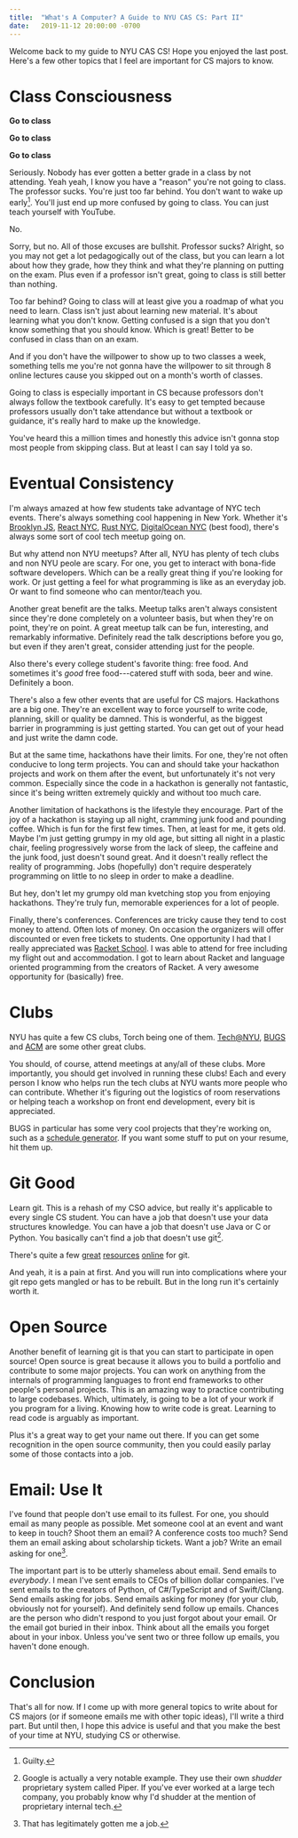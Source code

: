 ```yaml
---
title:  "What's A Computer? A Guide to NYU CAS CS: Part II"
date:   2019-11-12 20:00:00 -0700
---
```


Welcome back to my guide to NYU CAS CS! Hope you enjoyed the last
post. Here's a few other topics that I feel are important for CS
majors to know.

# Class Consciousness

**Go to class**

**Go to class**

**Go to class**

Seriously. Nobody has ever gotten a better grade in a class by not
attending. Yeah yeah, I know you have a "reason" you're not going to
class. The professor sucks. You're just too far behind. You don't want
to wake up early[^1]. You'll just end up more confused by going to
class. You can just teach yourself with YouTube.

No.

Sorry, but no. All of those excuses are bullshit. Professor sucks?
Alright, so you may not get a lot pedagogically out of the class, but
you can learn a lot about how they grade, how they think and what
they're planning on putting on the exam. Plus even if a professor
isn't great, going to class is still better than nothing.

[^1]: Guilty.

Too far behind? Going to class will at least give you a roadmap of
what you need to learn. Class isn't just about learning new
material. It's about learning what you don't know. Getting confused is
a sign that you don't know something that you should know. Which is
great! Better to be confused in class than on an exam.

And if you don't have the willpower to show up to two classes a week,
something tells me you're not gonna have the willpower to sit through
8 online lectures cause you skipped out on a month's worth of classes.


Going to class is especially important in CS because professors don't
always follow the textbook carefully. It's easy to get tempted because
professors usually don't take attendance but without a textbook or
guidance, it's really hard to make up the knowledge.

You've heard this a million times and honestly this advice isn't gonna
stop most people from skipping class. But at least I can say I told ya
so.

# Eventual Consistency

I'm always amazed at how few students take advantage of NYC tech
events. There's always something cool happening in New York. Whether
it's [Brooklyn JS](http://brooklynjs.com/), [React
NYC](http://brooklynjs.com/), [Rust
NYC](https://www.meetup.com/Rust-NYC/), [DigitalOcean
NYC](https://www.meetup.com/DigitalOceanNYC/) (best food), there's always some
sort of cool tech meetup going on.


But why attend non NYU meetups? After all, NYU has plenty of tech
clubs and non NYU peole are scary. For one, you get to interact with
bona-fide software developers. Which can be a really great thing if
you're looking for work. Or just getting a feel for what programming
is like as an everyday job. Or want to find someone who can
mentor/teach you.

Another great benefit are the talks. Meetup talks aren't always
consistent since they're done completely on a volunteer basis, but
when they're on point, they're on point. A great meetup talk can be
fun, interesting, and remarkably informative. Definitely read the talk
descriptions before you go, but even if they aren't great, consider
attending just for the people.

Also there's every college student's favorite thing: free food. And
sometimes it's *good* free food---catered stuff with soda, beer and
wine. Definitely a boon.

There's also a few other events that are useful for CS
majors. Hackathons are a big one. They're an excellent way to force
yourself to write code, planning, skill or quality be damned. This is
wonderful, as the biggest barrier in programming is just getting
started. You can get out of your head and just write the damn code.

But at the same time, hackathons have their limits. For one, they're
not often conducive to long term projects. You can and should take
your hackathon projects and work on them after the event, but
unfortunately it's not very common. Especially since the code in a
hackathon is generally not fantastic, since it's being written
extremely quickly and without too much care.

Another limitation of hackathons is the lifestyle they encourage. Part
of the joy of a hackathon is staying up all night, cramming junk food
and pounding coffee. Which is fun for the first few times. Then, at
least for me, it gets old. Maybe I'm just getting grumpy in my old
age, but sitting all night in a plastic chair, feeling progressively
worse from the lack of sleep, the caffeine and the junk food, just
doesn't sound great. And it doesn't really reflect the reality of
programming. Jobs (hopefully) don't require desperately programming on
little to no sleep in order to make a deadline.

But hey, don't let my grumpy old man kvetching stop you from enjoying
hackathons. They're truly fun, memorable experiences for a lot of
people.

Finally, there's conferences. Conferences are tricky cause they tend
to cost money to attend. Often lots of money. On occasion the
organizers will offer discounted or even free tickets to students. One
opportunity I had that I really appreciated was [Racket
School](https://summer-school.racket-lang.org/2018). I was able to
attend for free including my flight out and accommodation. I got to
learn about Racket and language oriented programming from the creators
of Racket. A very awesome opportunity for (basically) free.

# Clubs

NYU has quite a few CS clubs, Torch being one of
them. [Tech@NYU](https://techatnyu.org/),
[BUGS](https://bugs-nyu.github.io/) and
[ACM](https://cs.nyu.edu/acm/site/) are some other great clubs.

You should, of course, attend meetings at any/all of these clubs. More
importantly, you should get involved in running these clubs! Each and
every person I know who helps run the tech clubs at NYU wants more
people who can contribute. Whether it's figuring out the logistics of
room reservations or helping teach a workshop on front end
development, every bit is appreciated.

BUGS in particular has some very cool projects that they're working
on, such as a [schedule
generator](https://github.com/nicholaslyang/schedge). If you want some
stuff to put on your resume, hit them up.

# Git Good

Learn git. This is a rehash of my CSO advice, but really it's
applicable to every single CS student. You can have a job that doesn't
use your data structures knowledge. You can have a job that doesn't
use Java or C or Python. You basically can't find a job that doesn't
use git[^3].

There's quite a few [great](https://try.github.io/)
[resources](https://www.atlassian.com/git/tutorials)
[online](https://git-scm.com/book/en/v2) for git.

And yeah, it is a pain at first. And you will run into complications
where your git repo gets mangled or has to be rebuilt. But in the long
run it's certainly worth it.

[^3]: Google is actually a very notable example. They use their own
    *shudder* proprietary system called Piper. If you've ever worked
    at a large tech company, you probably know why I'd shudder at the
    mention of proprietary internal tech.


# Open Source

Another benefit of learning git is that you can start to participate
in open source! Open source is great because it allows you to build a
portfolio and contribute to some major projects. You can work on
anything from the internals of programming languages to front end
frameworks to other people's personal projects. This is an amazing way
to practice contributing to large codebases. Which, ultimately, is
going to be a lot of your work if you program for a living. Knowing
how to write code is great. Learning to read code is arguably as
important.

Plus it's a great way to get your name out there. If you can get some
recognition in the open source community, then you could easily parlay
some of those contacts into a job.

# Email: Use It

I've found that people don't use email to its fullest. For one, you
should email as many people as possible. Met someone cool at an event
and want to keep in touch? Shoot them an email? A conference costs too
much? Send them an email asking about scholarship tickets. Want a job?
Write an email asking for one[^4].

[^4]: That has legitimately gotten me a job.

The important part is to be utterly shameless about email. Send emails
to *everybody*. I mean I've sent emails to CEOs of billion dollar
companies. I've sent emails to the creators of Python, of
C#/TypeScript and of Swift/Clang. Send emails asking for jobs. Send
emails asking for money (for your club, obviously not for
yourself). And definitely send follow up emails. Chances are the
person who didn't respond to you just forgot about your email. Or the
email got buried in their inbox. Think about all the emails you forget
about in your inbox. Unless you've sent two or three follow up emails,
you haven't done enough.

# Conclusion

That's all for now. If I come up with more general topics to write
about for CS majors (or if someone emails me with other topic ideas), I'll
write a third part. But until then, I hope this advice is useful and
that you make the best of your time at NYU, studying CS or otherwise.
